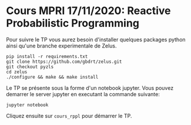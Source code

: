 # Cours MPRI 17/11/2020: Reactive Probabilistic Programming

Pour suivre le TP vous aurez besoin d'installer quelques packages python ainsi qu'une branche experimentale de Zelus.

```
pip install -r requirements.txt
git clone https://github.com/gbdrt/zelus.git
git checkout pyzls
cd zelus
./configure && make && make install
```

Le TP se présente sous la forme d'un notebook jupyter.
Vous pouvez demarrer le server jupyter en executant la commande suivante:

```
jupyter notebook
```

Cliquez ensuite sur `cours_rppl` pour démarrer le TP.